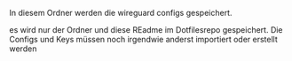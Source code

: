 In diesem Ordner werden die wireguard configs gespeichert.

es wird nur der Ordner und diese REadme im Dotfilesrepo gespeichert.
Die Configs und Keys müssen noch irgendwie anderst importiert oder erstellt werden


